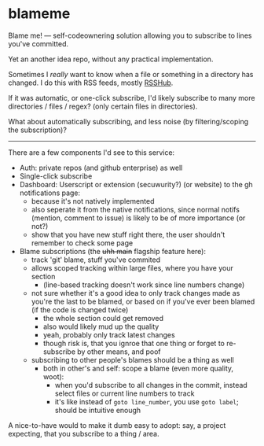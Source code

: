 # blameme
Blame me! — self-codeownering solution allowing you to subscribe to lines you've committed.

Yet an another idea repo, without any practical implementation.

Sometimes I _really_ want to know when a file or something in a directory has changed. I do this with RSS feeds, mostly [RSSHub](https://github.com/DIYgod/RSSHub).

If it was automatic, or one-click subscribe, I'd likely subscribe to many more directories / files / regex? (only certain files in directories).

What about automatically subscribing, and less noise (by filtering/scoping the subscription)?

***

There are a few components I'd see to this service:
 - Auth: private repos (and github enterprise) as well
 - Single-click subscribe
 - Dashboard: Userscript or extension (secuwurity?) (or website) to the gh notifications page:
   - because it's not natively implemented
   - also seperate it from the native notifications, since normal notifs (mention, comment to issue) is likely to be of more importance (or not?)
   - show that you have new stuff right there, the user shouldn't remember to check some page
 - Blame subscriptions (the ~~uhh main~~ flagship feature here):
   - track 'git' blame, stuff you've commited
   - allows scoped tracking within large files, where you have your section
     - (line-based tracking doesn't work since line numbers change)
   - not sure whether it's a good idea to only track changes made as you're the last to be blamed, or based on if you've ever been blamed (if the code is changed twice)
     - the whole section could get removed
     - also would likely mud up the quality
     - yeah, probably only track latest changes
     - though risk is, that you ignroe that one thing or forget to re-subscribe by other means, and poof
   - subscribing to other people's blames should be a thing as well
     - both in other's and self: scope a blame (even more quality, woot):
       - when you'd subscribe to all changes in the commit, instead select files or current line numbers to track
       - it's like instead of `goto line_number`, you use `goto label`; should be intuitive enough


A nice-to-have would to make it dumb easy to adopt: say, a project expecting, that you subscribe to a thing / area.
